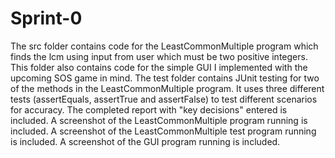 # Sprint-0
The src folder contains code for the LeastCommonMultiple program which finds the lcm using input from user which must be two positive integers. This folder also contains code for the simple GUI I implemented with the upcoming SOS game in mind.
The test folder contains JUnit testing for two of the methods in the LeastCommonMultiple program. It uses three different tests (assertEquals, assertTrue and assertFalse) to test different scenarios for accuracy.
The completed report with "key decisions" entered is included.
A screenshot of the LeastCommonMultiple program running is included.
A screenshot of the LeastCommonMultiple test program running is included.
A screenshot of the GUI program running is included.
